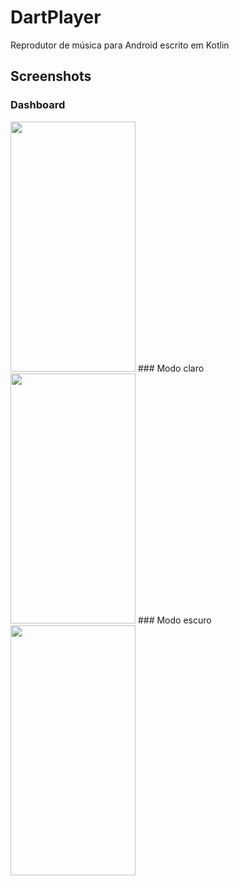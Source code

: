 
# DartPlayer

Reprodutor de música para Android escrito em Kotlin



## Screenshots

### Dashboard
<img src="https://firebasestorage.googleapis.com/v0/b/dartplayer-94fe5.appspot.com/o/Sample%2FScreenshot_20220606-203419_DartPlayer.jpg?alt=media" data-canonical-src="https://firebasestorage.googleapis.com/v0/b/dartplayer-94fe5.appspot.com/o/Sample%2FScreenshot_20220606-203419_DartPlayer.jpg?alt=media" width="200" height="400" />
### Modo claro
<img src="https://firebasestorage.googleapis.com/v0/b/dartplayer-94fe5.appspot.com/o/Sample%2FScreenshot_20220606-203437_DartPlayer.jpg?alt=media" width="200" height="400" />
### Modo escuro
<img src="https://firebasestorage.googleapis.com/v0/b/dartplayer-94fe5.appspot.com/o/Sample%2FScreenshot_20220606-203453_DartPlayer.jpg?alt=media" data-canonical-src="https://firebasestorage.googleapis.com/v0/b/dartplayer-94fe5.appspot.com/o/Sample%2FScreenshot_20220606-203453_DartPlayer.jpg?alt=media" width="200" height="400" />



